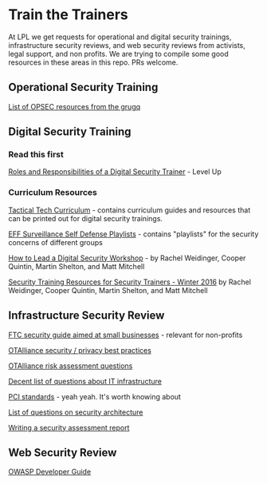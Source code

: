 # Train the Trainers

At LPL we get requests for operational and digital security trainings, infrastructure security reviews, and web security reviews from activists, legal support, and non profits. We are trying to compile some good resources in these areas in this repo. PRs welcome.

## Operational Security Training

[List of OPSEC resources from the grugq](https://grugq.github.io/resources/)

## Digital Security Training

### Read this first 
[Roles and Responsibilities of a Digital Security Trainer](http://level-up.cc/you-the-trainer/roles-and-responsibilities-of-a-digital-security-trainer/) - Level Up

### Curriculum Resources

[Tactical Tech Curriculum](https://myshadow.org/train) - contains curriculum guides and resources that can be printed out for digital security trainings. 

[EFF Surveillance Self Defense Playlists](https://ssd.eff.org/en/playlist) - contains "playlists" for the security concerns of different groups

[How to Lead a Digital Security Workshop](https://motherboard.vice.com/en_us/article/how-to-give-a-digital-security-training) - by Rachel Weidinger, Cooper Quintin, Martin Shelton, and Matt Mitchell

[Security Training Resources for Security Trainers - Winter 2016](https://medium.com/@geminiimatt/security-training-resources-for-security-trainers-winter-2016-edition-4d10670ef8d3#.z8l2gxog1) by Rachel Weidinger, Cooper Quintin, Martin Shelton, and Matt Mitchell

## Infrastructure Security Review

[FTC security guide aimed at small businesses](https://www.ftc.gov/tips-advice/business-center/guidance/start-security-guide-business) - relevant for non-profits

[OTAlliance security / privacy best practices](https://otalliance.org/resources/security-privacy-best-practices)

[OTAlliance risk assessment questions](https://otalliance.org/resources/security-privacy-risk-assessment)

[Decent list of questions about IT infrastructure](https://github.com/artsturdevant/it-handoff-audit)

[PCI standards](https://pcicompliance.stanford.edu/sites/default/files/pci_dss_v3-2.pdf) - yeah yeah. It's worth knowing about

[List of questions on security architecture](https://zeltser.com/security-architecture-cheat-sheet/)

[Writing a security assessment report](https://zeltser.com/security-assessment-report-cheat-sheet/)


## Web Security Review

[OWASP Developer Guide](https://www.owasp.org/index.php/OWASP_Guide_Project)